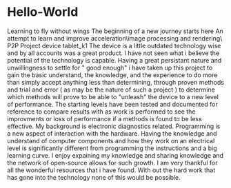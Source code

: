 # Hello-World
Learning to fly without wings
The beginning of a new journey starts here 
An attempt to learn and improve acceleration\image processing and rendering\ P2P
Project device tablet_k1
The device is a little outdated technology wise and by all accounts was a great product. I have not seen what i believe the potential of the technology is capable. Having a great persistant nature and unwillingness to settle for " good enough" i have taken up this project to gain the basic understand, the knowledge, and the experience to do more than simply accept anything less than determining, through proven methods and trial and error ( as may be the nature of such a project ) to determine which methods will prove to be able to "unleash" the device to a new level of performance.
 The starting levels have been tested and documented for reference to compare results with as work is performed to see the improvments or loss of performance if a methods is found to be less effective. 
 My background is electronic diagnostics related. Programming is a new aspect of interaction with the hardware. Having the knowledge and understand of computer components and how they work on an electrical level is significantly different from programming the instructions and a big learning curve. I enjoy expaining my knowledge and sharing knowledge and the network of open-source allows for such growth. I am very thankful for all the wonderful resources that i have found. With out the hard work that has gone into the technology none of this would be possible.
